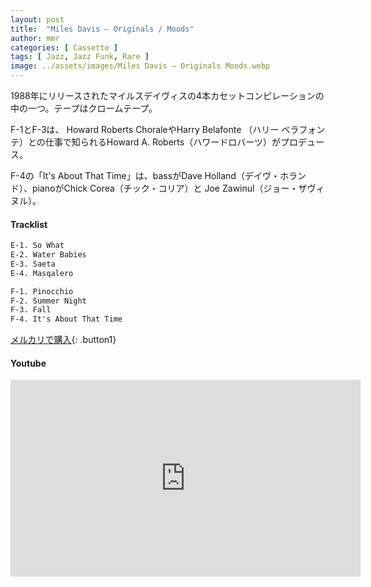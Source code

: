 ```yaml
---
layout: post
title:  "Miles Davis – Originals / Moods"
author: mmr
categories: [ Cassette ]
tags: [ Jazz, Jazz Funk, Rare ]
image: ../assets/images/Miles Davis – Originals Moods.webp
---
```


1988年にリリースされたマイルスデイヴィスの4本カセットコンピレーションの中の一つ。テープはクロームテープ。

F-1とF-3は、 Howard Roberts ChoraleやHarry Belafonte （ハリー ベラフォンテ）との仕事で知られるHoward A. Roberts（ハワードロバーツ）がプロデュース。

F-4の「It's About That Time」は、bassがDave Holland（デイヴ・ホランド）、pianoがChick Corea（チック・コリア）と Joe Zawinul（ジョー・ザヴィヌル）。

#### Tracklist
```md
E-1. So What
E-2. Water Babies
E-3. Saeta
E-4. Masqalero

F-1. Pinocchio
F-2. Summer Night
F-3. Fall
F-4. It's About That Time
```

[メルカリで購入](https://jp.mercari.com/item/m15443418452?afid=6142608987){: .button1}

#### Youtube 
<iframe width="560" height="315" src="https://www.youtube.com/embed/zqNTltOGh5c?si=zK-dqJEoz3xqXOgg" title="YouTube video player" frameborder="0" allow="accelerometer; autoplay; clipboard-write; encrypted-media; gyroscope; picture-in-picture; web-share" referrerpolicy="strict-origin-when-cross-origin" allowfullscreen></iframe>